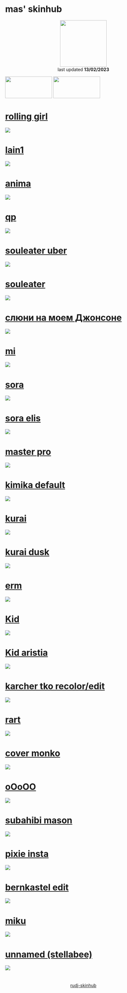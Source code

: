 # mas' skinhub
<p align="center">
<a href="https://osu.ppy.sh/users/21821366">
  <img src="https://a.ppy.sh/21821366"  
       width="150"
       height="150"></a>
<br>
last updated <b>13/02/2023</b>
</p>

<a href="https://www.youtube.com/watch?v=kbbgypvGPgM">
<img src="https://i.imgur.com/uDyKiLi.png"
       width="151" 
       height="70"/></a>

<a href="https://github.com/1kimika/skinhub/blob/main/mas.md">
<img src="https://i.imgur.com/WPSNbSx.png"
       width="151" 
       height="70"/></a>
 
# [rolling girl](https://github.com/rudj-skinhub/woal/raw/tyfh/mas/rolling%20girl.osk)
[![](https://i.imgur.com/ffAv5Ob.png)](https://github.com/rudj-skinhub/woal/raw/tyfh/mas/rolling%20girl.osk)

# [lain1](https://github.com/rudj-skinhub/woal/raw/tyfh/mas/lain1.osk)
[![](https://i.imgur.com/Kzh41zw.png)](https://github.com/rudj-skinhub/woal/raw/tyfh/mas/lain1.osk)

# [anima](https://github.com/rudj-skinhub/woal/raw/tyfh/mas/anima.osk)
[![](https://i.imgur.com/yprttTB.png)](https://github.com/rudj-skinhub/woal/raw/tyfh/mas/anima.osk)

# [qp](https://github.com/rudj-skinhub/woal/blob/tyfh/mas/qp.osk)
[![](https://i.imgur.com/r1PSlpA.png)](https://github.com/rudj-skinhub/woal/blob/tyfh/mas/qp.osk)

# [souleater uber](https://github.com/rudj-skinhub/woal/raw/tyfh/mas/souleater%20uber.osk)
[![](https://i.imgur.com/j5oS2B2.png)](https://github.com/rudj-skinhub/woal/raw/tyfh/mas/souleater%20uber.osk)

# [souleater](https://github.com/rudj-skinhub/woal/raw/tyfh/mas/souleater.osk)
[![](https://i.imgur.com/37cwEAh.png)](https://github.com/rudj-skinhub/woal/raw/tyfh/mas/souleater.osk)

# [слюни на моем Джонсоне](https://github.com/rudj-skinhub/woal/raw/tyfh/mas/%D1%81%D0%BB%D1%8E%D0%BD%D0%B8%20%D0%BD%D0%B0%20%D0%BC%D0%BE%D0%B5%D0%BC%20%D0%94%D0%B6%D0%BE%D0%BD%D1%81%D0%BE%D0%BD%D0%B5.osk)
[![](https://i.imgur.com/vv2uhCs.png)](https://github.com/rudj-skinhub/woal/raw/tyfh/mas/%D1%81%D0%BB%D1%8E%D0%BD%D0%B8%20%D0%BD%D0%B0%20%D0%BC%D0%BE%D0%B5%D0%BC%20%D0%94%D0%B6%D0%BE%D0%BD%D1%81%D0%BE%D0%BD%D0%B5.osk)

# [mi](https://github.com/rudj-skinhub/woal/raw/tyfh/mas/mi%20dt.osk)
[![](https://i.imgur.com/ggXi0jp.png)](https://github.com/rudj-skinhub/woal/raw/tyfh/mas/mi%20dt.osk)

# [sora](https://github.com/rudj-skinhub/woal/raw/tyfh/mas/sora.osk)
[![](https://i.imgur.com/ecdFI59.png)](https://github.com/rudj-skinhub/woal/raw/tyfh/mas/sora.osk)

# [sora elis](https://github.com/rudj-skinhub/woal/raw/tyfh/mas/sora%20elis.osk)
[![](https://i.imgur.com/WscsXGd.png)](https://github.com/rudj-skinhub/woal/raw/tyfh/mas/sora%20elis.osk)

# [master pro](https://github.com/rudj-skinhub/woal/raw/tyfh/mas/master%20pro.osk)
[![](https://i.imgur.com/2Cfy9l1.png)](https://github.com/rudj-skinhub/woal/raw/tyfh/mas/master%20pro.osk)

# [kimika default](https://github.com/rudj-skinhub/woal/raw/tyfh/mas/kimika%20default%20nm.osk)
[![](https://i.imgur.com/05PeqEI.png)](https://github.com/rudj-skinhub/woal/raw/tyfh/mas/kimika%20default%20nm.osk)

# [kurai](https://github.com/rudj-skinhub/woal/raw/tyfh/mas/kurai.osk)
[![](https://i.imgur.com/7WIBfpw.png)](https://github.com/rudj-skinhub/woal/raw/tyfh/mas/kurai.osk)

# [kurai dusk](https://github.com/rudj-skinhub/woal/raw/tyfh/mas/kurai%20azr.osk)
[![](https://i.imgur.com/fb9k9Gs.png)](https://github.com/rudj-skinhub/woal/raw/tyfh/mas/kurai%20azr.osk)

# [erm](https://github.com/rudj-skinhub/woal/raw/tyfh/mas/ermmmm.osk)
[![](https://i.imgur.com/4xnS5u8.png)](https://github.com/rudj-skinhub/woal/raw/tyfh/mas/ermmmm.osk)

# [Kid](https://github.com/rudj-skinhub/woal/raw/tyfh/mas/Death%20the%20Kid.osk)
[![](https://i.imgur.com/gLNMm31.png)](https://github.com/rudj-skinhub/woal/raw/tyfh/mas/Death%20the%20Kid.osk)

# [Kid aristia](https://github.com/rudj-skinhub/woal/raw/tyfh/mas/Kid%20Aristia.osk)
[![](https://i.imgur.com/v2vE08y.png)](https://github.com/rudj-skinhub/woal/raw/tyfh/mas/Kid%20Aristia.osk)

# [karcher tko recolor/edit](https://github.com/rudj-skinhub/woal/raw/tyfh/mas/karcher%20mason%20edit.osk)
[![](https://i.imgur.com/NKyolwf.png)](https://github.com/rudj-skinhub/woal/raw/tyfh/mas/karcher%20mason%20edit.osk)

# [rart](https://github.com/rudj-skinhub/woal/raw/tyfh/mas/rart.osk)
[![](https://i.imgur.com/VitMZPT.png)](https://github.com/rudj-skinhub/woal/raw/tyfh/mas/rart.osk)

# [cover monko](https://github.com/rudj-skinhub/woal/raw/tyfh/mas/cover%20monko.osk)
[![](https://i.imgur.com/mLau0hr.png)](https://github.com/rudj-skinhub/woal/raw/tyfh/mas/cover%20monko.osk)

# [oOoOO](https://github.com/rudj-skinhub/woal/raw/tyfh/mas/oOoOO.osk)
[![](https://i.imgur.com/46Mv7he.png)](https://github.com/rudj-skinhub/woal/raw/tyfh/mas/oOoOO.osk)

# [subahibi mason](https://github.com/rudj-skinhub/woal/raw/tyfh/mas/subahibi%20mas.osk)
[![](https://i.imgur.com/XKAbK7O.png)](https://github.com/rudj-skinhub/woal/raw/tyfh/mas/subahibi%20mas.osk)

# [pixie insta](https://github.com/rudj-skinhub/woal/raw/tyfh/mas/pixie%20insta.osk)
[![](https://i.imgur.com/j006VyM.png)](https://github.com/rudj-skinhub/woal/raw/tyfh/mas/pixie%20insta.osk)

# [bernkastel edit](https://github.com/rudj-skinhub/woal/raw/tyfh/mas/bernkastel%20edit.osk)
[![](https://i.imgur.com/LNeNqMb.png)](https://github.com/rudj-skinhub/woal/raw/tyfh/mas/bernkastel%20edit.osk)

# [miku](https://github.com/rudj-skinhub/woal/raw/tyfh/mas/miku%20mason.osk)
[![](https://i.imgur.com/CEaJzir.png)](https://github.com/rudj-skinhub/woal/raw/tyfh/mas/miku%20mason.osk)

# [unnamed (stellabee)](https://github.com/rudj-skinhub/woal/raw/tyfh/mas/unnamed%20(stellabee).osk)
[![](https://i.imgur.com/l0nbgF7.png)](https://github.com/rudj-skinhub/woal/raw/tyfh/mas/unnamed%20(stellabee).osk)

#
<p align="center">
  <a href="README.md">rudj-skinhub</a>
 </p>

